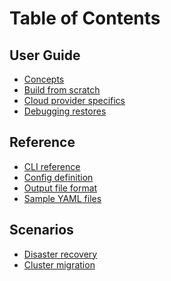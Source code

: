 # Table of Contents

## User Guide

* [Concepts][1]
* [Build from scratch][0]
* [Cloud provider specifics][9]
* [Debugging restores][4]

## Reference
* [CLI reference][2]
* [Config definition][5]
* [Output file format][6]
* [Sample YAML files][3]

## Scenarios
* [Disaster recovery][7]
* [Cluster migration][8]

[0]: build-from-scratch.md
[1]: concepts.md
[2]: cli-reference
[3]: /examples
[4]: debugging-restores.md
[5]: config-definition.md
[6]: output-file-format.md
[7]: use-cases.md#disaster-recovery
[8]: use-cases.md#cluster-migration
[9]: cloud-provider-specifics.md
